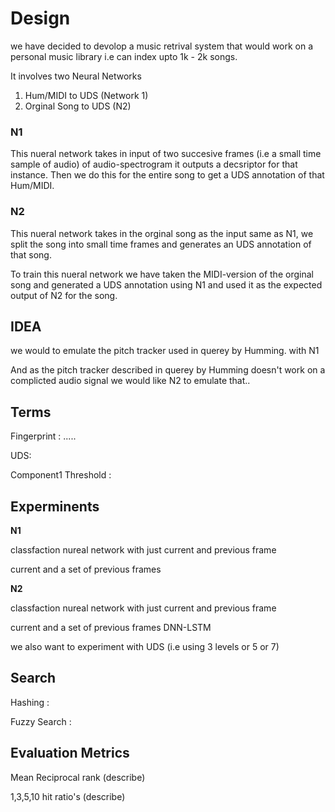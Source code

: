 
# Design

we have decided to devolop a music retrival system that would work on a personal music library i.e can index upto 1k - 2k songs.

It involves two Neural Networks

1. Hum/MIDI to UDS (Network 1)
2. Orginal Song to UDS (N2)

### N1

This nueral network takes in input of two succesive frames (i.e a small time sample of audio) of audio-spectrogram it outputs a decsriptor for that instance. Then we do this for the entire song to get a UDS annotation of that Hum/MIDI.

### N2

This nueral network takes in the orginal song as the input same as N1, we split the song into small time frames and generates an UDS annotation of that song.

To train this nueral network we have taken the MIDI-version of the orginal song and generated a UDS annotation using N1 and used it as the expected output of N2 for the song.

## IDEA 

we would to emulate the pitch tracker used in querey by Humming. with N1

And as the pitch tracker described in querey by Humming doesn't work on a complicted audio signal we would like N2 to emulate that..

## Terms

Fingerprint : .....

UDS:

Component1 Threshold :

## Experminents

**N1** 

classfaction nureal network with just current and previous frame

current and a set of previous frames

**N2**

classfaction nureal network with just current and previous frame

current and a set of previous frames
DNN-LSTM

we also want to experiment with UDS (i.e using 3 levels or  5 or 7)

## Search

Hashing :

Fuzzy Search :

## Evaluation Metrics

Mean Reciprocal rank (describe)

1,3,5,10 hit ratio's (describe)
